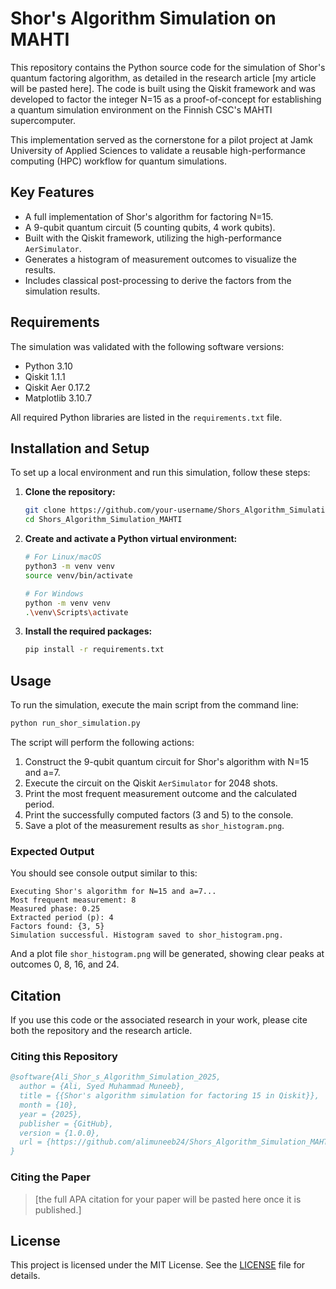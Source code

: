 # Shor's Algorithm Simulation on MAHTI

This repository contains the Python source code for the simulation of Shor's quantum factoring algorithm, as detailed in the research article [my article will be pasted here]. The code is built using the Qiskit framework and was developed to factor the integer N=15 as a proof-of-concept for establishing a quantum simulation environment on the Finnish CSC's MAHTI supercomputer.

This implementation served as the cornerstone for a pilot project at Jamk University of Applied Sciences to validate a reusable high-performance computing (HPC) workflow for quantum simulations.

## Key Features

-   A full implementation of Shor's algorithm for factoring N=15.
-   A 9-qubit quantum circuit (5 counting qubits, 4 work qubits).
-   Built with the Qiskit framework, utilizing the high-performance `AerSimulator`.
-   Generates a histogram of measurement outcomes to visualize the results.
-   Includes classical post-processing to derive the factors from the simulation results.

## Requirements

The simulation was validated with the following software versions:
*   Python 3.10
*   Qiskit 1.1.1
*   Qiskit Aer 0.17.2
*   Matplotlib 3.10.7

All required Python libraries are listed in the `requirements.txt` file.

## Installation and Setup

To set up a local environment and run this simulation, follow these steps:

1.  **Clone the repository:**
    ```bash
    git clone https://github.com/your-username/Shors_Algorithm_Simulation_MAHTI.git
    cd Shors_Algorithm_Simulation_MAHTI
    ```

2.  **Create and activate a Python virtual environment:**
    ```bash
    # For Linux/macOS
    python3 -m venv venv
    source venv/bin/activate

    # For Windows
    python -m venv venv
    .\venv\Scripts\activate
    ```

3.  **Install the required packages:**
    ```bash
    pip install -r requirements.txt
    ```

## Usage

To run the simulation, execute the main script from the command line:

```bash
python run_shor_simulation.py
```

The script will perform the following actions:
1.  Construct the 9-qubit quantum circuit for Shor's algorithm with N=15 and a=7.
2.  Execute the circuit on the Qiskit `AerSimulator` for 2048 shots.
3.  Print the most frequent measurement outcome and the calculated period.
4.  Print the successfully computed factors (3 and 5) to the console.
5.  Save a plot of the measurement results as `shor_histogram.png`.

### Expected Output

You should see console output similar to this:

```
Executing Shor's algorithm for N=15 and a=7...
Most frequent measurement: 8
Measured phase: 0.25
Extracted period (p): 4
Factors found: {3, 5}
Simulation successful. Histogram saved to shor_histogram.png.
```

And a plot file `shor_histogram.png` will be generated, showing clear peaks at outcomes 0, 8, 16, and 24.

## Citation

If you use this code or the associated research in your work, please cite both the repository and the research article.

### Citing this Repository

```bibtex
@software{Ali_Shor_s_Algorithm_Simulation_2025,
  author = {Ali, Syed Muhammad Muneeb},
  title = {{Shor's algorithm simulation for factoring 15 in Qiskit}},
  month = {10},
  year = {2025},
  publisher = {GitHub},
  version = {1.0.0},
  url = {https://github.com/alimuneeb24/Shors_Algorithm_Simulation_MAHTI}
}
```

### Citing the Paper

> [the full APA citation for your paper will be pasted here once it is published.]

## License

This project is licensed under the MIT License. See the [LICENSE](LICENSE) file for details.
